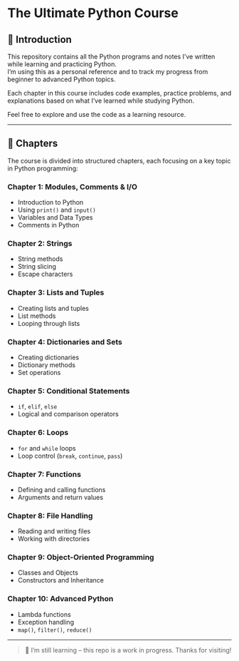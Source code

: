 # The Ultimate Python Course

## 📘 Introduction

This repository contains all the Python programs and notes I’ve written while learning and practicing Python.  
I’m using this as a personal reference and to track my progress from beginner to advanced Python topics.

Each chapter in this course includes code examples, practice problems, and explanations based on what I’ve learned while studying Python.

Feel free to explore and use the code as a learning resource.

---

## 🧠 Chapters

The course is divided into structured chapters, each focusing on a key topic in Python programming:

### Chapter 1: Modules, Comments & I/O
- Introduction to Python
- Using `print()` and `input()`
- Variables and Data Types
- Comments in Python

### Chapter 2: Strings
- String methods
- String slicing
- Escape characters

### Chapter 3: Lists and Tuples
- Creating lists and tuples
- List methods
- Looping through lists

### Chapter 4: Dictionaries and Sets
- Creating dictionaries
- Dictionary methods
- Set operations

### Chapter 5: Conditional Statements
- `if`, `elif`, `else`
- Logical and comparison operators

### Chapter 6: Loops
- `for` and `while` loops
- Loop control (`break`, `continue`, `pass`)

### Chapter 7: Functions
- Defining and calling functions
- Arguments and return values

### Chapter 8: File Handling
- Reading and writing files
- Working with directories

### Chapter 9: Object-Oriented Programming
- Classes and Objects
- Constructors and Inheritance

### Chapter 10: Advanced Python
- Lambda functions
- Exception handling
- `map()`, `filter()`, `reduce()`

---

> 🚀 I’m still learning – this repo is a work in progress. Thanks for visiting!

